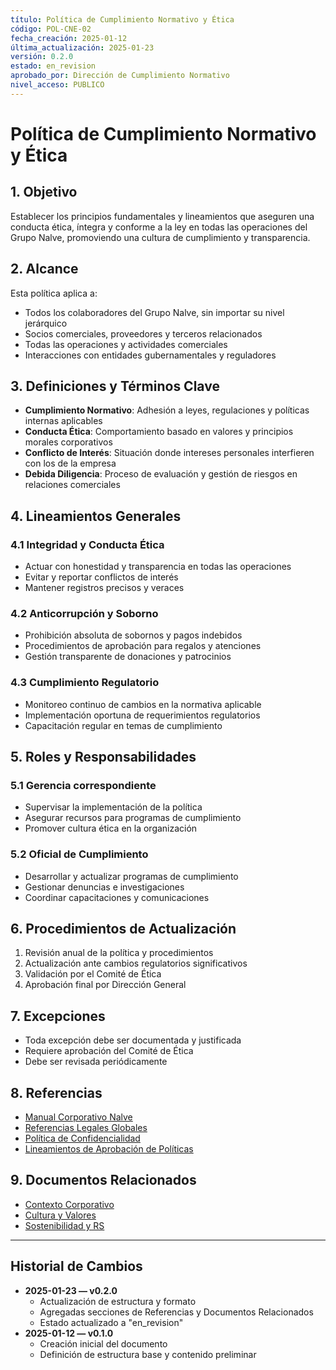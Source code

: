 ```yaml
---
título: Política de Cumplimiento Normativo y Ética
código: POL-CNE-02
fecha_creación: 2025-01-12
última_actualización: 2025-01-23
versión: 0.2.0
estado: en_revision
aprobado_por: Dirección de Cumplimiento Normativo
nivel_acceso: PUBLICO
---
```


# Política de Cumplimiento Normativo y Ética

## 1. Objetivo
Establecer los principios fundamentales y lineamientos que aseguren una conducta ética, íntegra y conforme a la ley en todas las operaciones del Grupo Nalve, promoviendo una cultura de cumplimiento y transparencia.

## 2. Alcance
Esta política aplica a:
- Todos los colaboradores del Grupo Nalve, sin importar su nivel jerárquico
- Socios comerciales, proveedores y terceros relacionados
- Todas las operaciones y actividades comerciales
- Interacciones con entidades gubernamentales y reguladores

## 3. Definiciones y Términos Clave
- **Cumplimiento Normativo**: Adhesión a leyes, regulaciones y políticas internas aplicables
- **Conducta Ética**: Comportamiento basado en valores y principios morales corporativos
- **Conflicto de Interés**: Situación donde intereses personales interfieren con los de la empresa
- **Debida Diligencia**: Proceso de evaluación y gestión de riesgos en relaciones comerciales

## 4. Lineamientos Generales
### 4.1 Integridad y Conducta Ética
- Actuar con honestidad y transparencia en todas las operaciones
- Evitar y reportar conflictos de interés
- Mantener registros precisos y veraces

### 4.2 Anticorrupción y Soborno
- Prohibición absoluta de sobornos y pagos indebidos
- Procedimientos de aprobación para regalos y atenciones
- Gestión transparente de donaciones y patrocinios

### 4.3 Cumplimiento Regulatorio
- Monitoreo continuo de cambios en la normativa aplicable
- Implementación oportuna de requerimientos regulatorios
- Capacitación regular en temas de cumplimiento

## 5. Roles y Responsabilidades
### 5.1 Gerencia correspondiente
- Supervisar la implementación de la política
- Asegurar recursos para programas de cumplimiento
- Promover cultura ética en la organización

### 5.2 Oficial de Cumplimiento
- Desarrollar y actualizar programas de cumplimiento
- Gestionar denuncias e investigaciones
- Coordinar capacitaciones y comunicaciones

## 6. Procedimientos de Actualización
1. Revisión anual de la política y procedimientos
2. Actualización ante cambios regulatorios significativos
3. Validación por el Comité de Ética
4. Aprobación final por Dirección General

## 7. Excepciones
- Toda excepción debe ser documentada y justificada
- Requiere aprobación del Comité de Ética
- Debe ser revisada periódicamente

## 8. Referencias
- [Manual Corporativo Nalve](../manual_corporativo_nalve.md)
- [Referencias Legales Globales](../03_referencias_legales_globales/01_marco_normativo.md)
- [Política de Confidencialidad](01_confidencialidad_proteccion_datos.md)
- [Lineamientos de Aprobación de Políticas](lineamientos_aprobacion_politicas.md)

## 9. Documentos Relacionados
- [Contexto Corporativo](../02_contexto_corporativo/00_contexto_nalve.md)
- [Cultura y Valores](../02_contexto_corporativo/05_cultura_valores.md)
- [Sostenibilidad y RS](../02_contexto_corporativo/09_sostenibilidad_rs.md)

---

## Historial de Cambios
- **2025-01-23 — v0.2.0**
  - Actualización de estructura y formato
  - Agregadas secciones de Referencias y Documentos Relacionados
  - Estado actualizado a "en_revision"
- **2025-01-12 — v0.1.0**
  - Creación inicial del documento
  - Definición de estructura base y contenido preliminar 